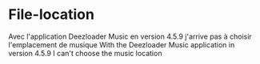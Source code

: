 # File-location
Avec l'application Deezloader Music en version 4.5.9 j'arrive pas à choisir l'emplacement de musique With the Deezloader Music application in version 4.5.9 I can't choose the music location
